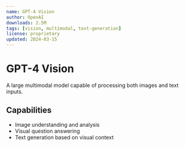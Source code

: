 ```yaml
---
name: GPT-4 Vision
author: OpenAI
downloads: 2.5M
tags: [vision, multimodal, text-generation]
license: proprietary
updated: 2024-03-15
---
```


# GPT-4 Vision

A large multimodal model capable of processing both images and text inputs.

## Capabilities
- Image understanding and analysis
- Visual question answering
- Text generation based on visual context